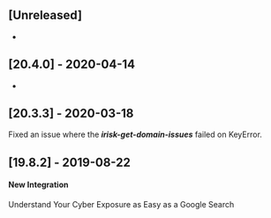 ## [Unreleased]
-


## [20.4.0] - 2020-04-14
-


## [20.3.3] - 2020-03-18
Fixed an issue where the ***irisk-get-domain-issues*** failed on KeyError.

## [19.8.2] - 2019-08-22
#### New Integration
Understand Your Cyber Exposure as Easy as a Google Search
